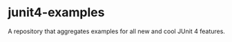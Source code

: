 junit4-examples
===============

A repository that aggregates examples for all new and cool JUnit 4 features.
